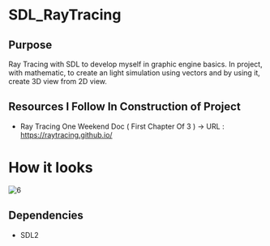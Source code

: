 # SDL_RayTracing

## Purpose
Ray Tracing with SDL to develop myself in graphic engine basics. In project, with mathematic, to create an light simulation using vectors and by using it, create 3D view from 2D view. 

## Resources I Follow In Construction of Project
* Ray Tracing One Weekend Doc ( First Chapter Of 3 ) -> URL : https://raytracing.github.io/

# How it looks                                                                                    
![6](https://github.com/ozgurozkan01/SDL_RayTracing/assets/90643276/af915b6e-ea25-4419-901e-cab7d2381a1a)

## Dependencies
* SDL2
